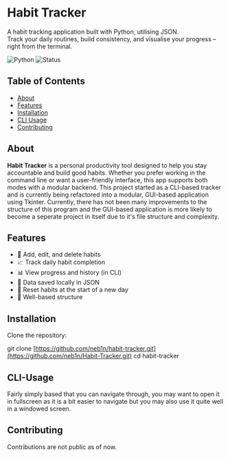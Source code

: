# Habit Tracker

A habit tracking application built with Python, utilising JSON.  
Track your daily routines, build consistency, and visualise your progress – right from the terminal.

![Python](https://img.shields.io/badge/python-3.10%2B-blue)
![Status](https://img.shields.io/badge/status-in%20development-yellow)

## Table of Contents

- [About](#about)
- [Features](#features)
- [Installation](#installation)
- [CLI Usage](#cli-usage)
- [Contributing](#contributing)

## About

**Habit Tracker** is a personal productivity tool designed to help you stay accountable and build good habits. Whether you prefer working in the command line or want a user-friendly interface, this app supports both modes with a modular backend.
This project started as a CLI-based tracker and is currently being refactored into a modular, GUI-based application using Tkinter. Currently, there has not been many improvements to the structure of this program and the GUI-based application is more likely
to become a seperate project in itself due to it's file structure and complexity.

## Features

- 📆 Add, edit, and delete habits
- 📈 Track daily habit completion
- 📊 View progress and history (in CLI)
- 💾 Data saved locally in JSON
- 🔁 Reset habits at the start of a new day
- 🧩 Well-based structure

## Installation

Clone the repository:

git clone [https://github.com/neb1n/habit-tracker.git](https://github.com/neb1n/Habit-Tracker.git)
cd habit-tracker

## CLI-Usage

Fairly simply based that you can navigate through, you may want to open it in fullscreen as it is a bit easier to navigate but you may also use it
quite well in a windowed screen.

## Contributing

Contributions are not public as of now.
